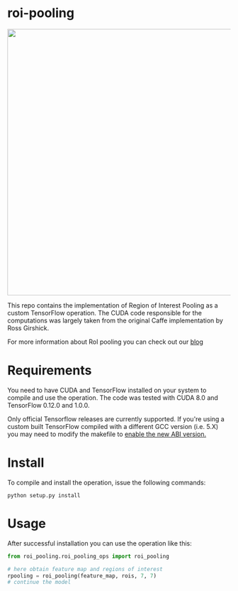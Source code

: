 # roi-pooling

<div style="text-align:center"><img src="https://deepsense.io/wp-content/uploads/2017/02/roi_pooling-1.gif" width="600"/></div>

This repo contains the implementation of Region of Interest Pooling as a custom TensorFlow operation. The CUDA code responsible for the computations was largely taken from the original Caffe implementation by Ross Girshick.

For more information about RoI pooling you can check out our [blog](https://deepsense.io/region-of-interest-pooling-explained/)

# Requirements

You need to have CUDA and TensorFlow  installed on your system to compile and use the operation. The code was tested with CUDA 8.0 and TensorFlow 0.12.0 and 1.0.0.

Only official Tensorflow releases are currently supported. If you're using a custom built TensorFlow compiled with a different GCC version (i.e. 5.X) you may need to modify the makefile to [enable the new ABI version.](https://gcc.gnu.org/onlinedocs/libstdc++/manual/using_dual_abi.html)

# Install

To compile and install the operation, issue the following commands:

```
python setup.py install
```

# Usage

After successful installation you can use the operation like this:

```python
from roi_pooling.roi_pooling_ops import roi_pooling

# here obtain feature map and regions of interest
rpooling = roi_pooling(feature_map, rois, 7, 7)
# continue the model
```
